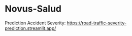 # Novus-Salud

Prediction Accident Severity:
https://road-traffic-severity-prediction.streamlit.app/
